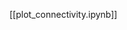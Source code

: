 <!--
# Title: 9.3 Modifying Local Connectivity
# Updated: 2025-02-04
#
# Contributors:
    # Dylan Daniels
-->

[[plot_connectivity.ipynb]]
